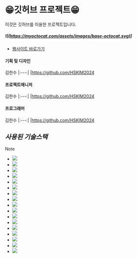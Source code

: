 # 😁깃허브 프로젝트😁
이것은 깃허브를 이용한 프로젝트입니다.
##### ![(https://myoctocat.com/assets/images/base-octocat.svg)]

* [웹사이트 바로가기](http://localhost:8000/)

#### 기획 및 디자인
김한수
|:---:|
|https://github.com/HSKIM2024

#### 프로젝트매니저
김한수
|:---:|
|https://github.com/HSKIM2024

#### 프로그래머
김한수
|:---:|
|https://github.com/HSKIM2024

## ***사용된 기술스택***
>[!NOTE]
> - <img src="https://img.shields.io/badge/개발언어 : Python 3.12.5-F7DF1E?style=for-the-badge&logoColor=white">
> - <img src="https://img.shields.io/badge/개발IDE : Pycharm professional-F7DF1E?style=for-the-badge&logoColor=white">
> - <img src="https://img.shields.io/badge/웹프레임워크 : Django -F7DF1E?style=for-the-badge&logoColor=white">
> - <img src="https://img.shields.io/badge/클라우드 : AWS LightSail -F7DF1E?style=for-the-badge&logoColor=white">
> - <img src="https://img.shields.io/badge/웹서버 : Nginx -F7DF1E?style=for-the-badge&logoColor=white">
> - <img src="https://img.shields.io/badge/WSGI서버 : gunicorn -F7DF1E?style=for-the-badge&logoColor=white">
> - <img src="https://img.shields.io/badge/DB : PostgreSQL & PGAdmin -F7DF1E?style=for-the-badge&logoColor=white">
> - <img src="https://img.shields.io/badge/클라우드서버OS : Ubuntu22.04 -F7DF1E?style=for-the-badge&logoColor=white">
> - <img src="https://img.shields.io/badge/SSH터미널 : MobaXterm -F7DF1E?style=for-the-badge&logoColor=white">
> - <img src="https://img.shields.io/badge/SSL인증서 : Let's Encrypt -F7DF1E?style=for-the-badge&logoColor=white">
> - <img src="https://img.shields.io/badge/API명세서 : Swagger, Django Rest Framework -F7DF1E?style=for-the-badge&logoColor=white">
> - <img src="https://img.shields.io/badge/로컬저장소 : GIT -F7DF1E?style=for-the-badge&logoColor=white">
> - <img src="https://img.shields.io/badge/원격저장소 : GITHUB -F7DF1E?style=for-the-badge&logoColor=white">
> - <img src="https://img.shields.io/badge/안드로이드 연결 : Beeware , 안드로이드스튜디오 -F7DF1E?style=for-the-badge&logoColor=white">
> - <img src="https://img.shields.io/badge/API테스트 : postman -F7DF1E?style=for-the-badge&logoColor=white">
> - <img src="https://img.shields.io/badge/업무용메신저 : Slack -F7DF1E?style=for-the-badge&logoColor=white">
> - <img src="https://img.shields.io/badge/디자인,설계 : Figma -F7DF1E?style=for-the-badge&logoColor=white">
